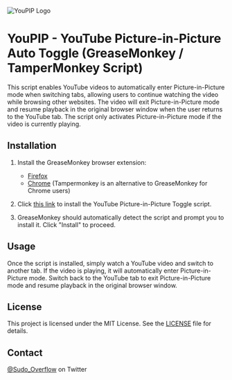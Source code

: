 ![YouPIP Logo](https://i.imgur.com/SV0Pxmk.jpg)

# YouPIP - YouTube Picture-in-Picture Auto Toggle (GreaseMonkey / TamperMonkey Script)

This script enables YouTube videos to automatically enter Picture-in-Picture mode when switching tabs, allowing users to continue watching the video while browsing other websites. The video will exit Picture-in-Picture mode and resume playback in the original browser window when the user returns to the YouTube tab. The script only activates Picture-in-Picture mode if the video is currently playing.

## Installation

1. Install the GreaseMonkey browser extension:

   - [Firefox](https://addons.mozilla.org/en-US/firefox/addon/greasemonkey/)
   - [Chrome](https://www.tampermonkey.net/) (Tampermonkey is an alternative to GreaseMonkey for Chrome users)

2. Click [this link](https://raw.githubusercontent.com/CyrisXD/YouPIP-Script/main/youPIP.user.js) to install the YouTube Picture-in-Picture Toggle script.

3. GreaseMonkey should automatically detect the script and prompt you to install it. Click "Install" to proceed.

## Usage

Once the script is installed, simply watch a YouTube video and switch to another tab. If the video is playing, it will automatically enter Picture-in-Picture mode. Switch back to the YouTube tab to exit Picture-in-Picture mode and resume playback in the original browser window.

## License

This project is licensed under the MIT License. See the [LICENSE](LICENSE) file for details.

## Contact

[@Sudo_Overflow](https://twitter.com/sudo_overflow) on Twitter
